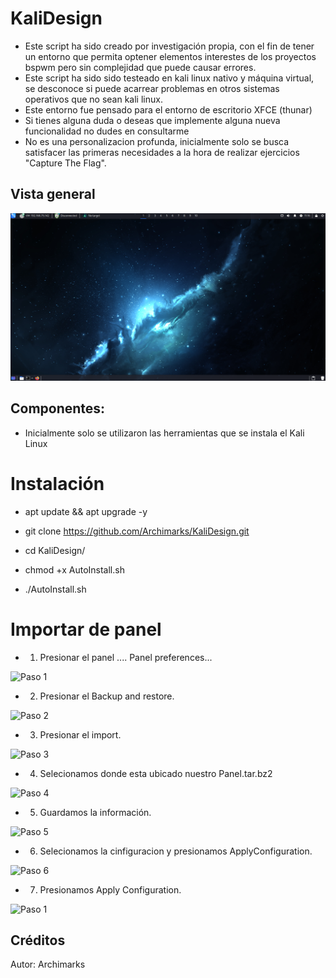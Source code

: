 # KaliDesign

- Este script ha sido creado por investigación propia, con el fin de tener un entorno que permita optener elementos interestes de los proyectos bspwm pero sin complejidad que puede causar errores.
- Este script ha sido sido testeado en kali linux nativo y máquina virtual, se desconoce si puede acarrear problemas en otros sistemas operativos que no sean kali linux.
- Este entorno fue pensado para el entorno de escritorio XFCE (thunar)
- Si tienes alguna duda o deseas que implemente alguna nueva funcionalidad no dudes en consultarme
- No es una personalizacion profunda, inicialmente solo se busca satisfacer las primeras necesidades a la hora de realizar ejercicios "Capture The Flag".

## Vista general

![Preview Entorno](/Preview/Preview.png "KaliDesing by Archimarks")

## Componentes:

- Inicialmente solo se utilizaron las herramientas que se instala el Kali Linux

# Instalación

- apt update && apt upgrade -y

- git clone https://github.com/Archimarks/KaliDesign.git

- cd KaliDesign/

- chmod +x AutoInstall.sh

- ./AutoInstall.sh

# Importar de panel

- 1. Presionar el panel .... Panel preferences...

![Paso 1](/Preview/Imagen_1)

- 2. Presionar el Backup and restore.

![Paso 2](/Preview/Imagen_2)

- 3. Presionar el import.

![Paso 3](/Preview/Imagen_3)

- 4. Selecionamos donde esta ubicado nuestro Panel.tar.bz2

![Paso 4](/Preview/Imagen_4)

- 5. Guardamos la información.

![Paso 5](/Preview/Imagen_5)

- 6. Selecionamos la cinfiguracion y presionamos ApplyConfiguration.

![Paso 6](/Preview/Imagen_6)

- 7. Presionamos Apply Configuration.

![Paso 1](/Preview/Imagen_7)

## Créditos

Autor: Archimarks
